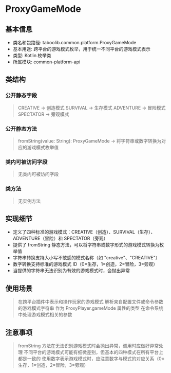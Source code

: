 # ProxyGameMode
## 基本信息 
- 类名和包路径: taboolib.common.platform.ProxyGameMode
- 基本用途: 跨平台的游戏模式枚举，用于统一不同平台的游戏模式表示
- 类型: Kotlin 枚举类
- 所属模块: common-platform-api

## 类结构 
### 公开静态字段 
> CREATIVE -> 创造模式
> SURVIVAL -> 生存模式
> ADVENTURE -> 冒险模式
> SPECTATOR -> 旁观模式

### 公开静态方法 
> fromString(value: String): ProxyGameMode -> 将字符串或数字转换为对应的游戏模式枚举值

### 类内可被访问字段 
> 无类内可被访问字段

### 类方法
> 无实例方法

## 实现细节
- 定义了四种标准的游戏模式：CREATIVE（创造）、SURVIVAL（生存）、ADVENTURE（冒险）和 SPECTATOR（旁观）
- 提供了 fromString 静态方法，可以将字符串或数字形式的游戏模式转换为枚举值
- 字符串转换支持大小写不敏感的模式名称（如 "creative"、"CREATIVE"）
- 数字转换支持标准的游戏模式 ID（0=生存，1=创造，2=冒险，3=旁观）
- 当提供的字符串无法识别为有效的游戏模式时，会抛出异常

## 使用场景 
> 在跨平台插件中表示和操作玩家的游戏模式
> 解析来自配置文件或命令参数的游戏模式字符串
> 作为 ProxyPlayer.gameMode 属性的类型
> 在命令系统中处理游戏模式相关的参数

## 注意事项 
> fromString 方法在无法识别游戏模式时会抛出异常，调用时应做好异常处理
> 不同平台的游戏模式可能有细微差别，但基本的四种模式在所有平台上都是一致的
> 使用数字表示游戏模式时，应注意数字与模式的对应关系（0=生存，1=创造，2=冒险，3=旁观）